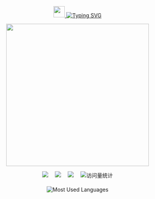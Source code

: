 
<div align="center">
    <!-- dynamic typing effect 动态打字效果 -->
  <div align="center">
    <a href="javascript:void(0);">
      <img src="https://raw.githubusercontent.com/MartinHeinz/MartinHeinz/master/wave.gif" width="30px">
      <img src="https://readme-typing-svg.demolab.com?font=3373&pause=1000&width=435&lines=Hi+there%2C+here+is+ChaXxl&center=true&size=25" alt="Typing SVG" />
    </a>
  </div>
  
  <!-- knock code pictures 敲代码的图片 -->
  <img src="https://cdn.jsdelivr.net/gh/sun0225SUN/sun0225SUN/assets/images/coding.gif" width="380px" /><br>
  
  <!-- profile logo 个人资料徽标 -->
  <div align="center">
    <a href="https://blog.chachal.eu.org/"><img src="https://img.shields.io/badge/Website-博客-blue" /></a>&emsp;
    <a href="https://blog.csdn.net/qq_42039214/"><img src="https://img.shields.io/badge/CSDN-论坛-c32136" /></a>&emsp;
    <a href="https://juejin.cn/user/2296211906506312"><img src="https://img.shields.io/badge/juejin-掘金-007FFF" /></a>&emsp;
    <!-- visitor statistics logo 访问量统计徽标 -->
    <img src="https://komarev.com/ghpvc/?username=ChaXxl&label=Views&color=0e75b6&style=flat" alt="访问量统计" />
  </div>

  <div></div>

  <img src="https://github-readme-stats.vercel.app/api/top-langs/?username=ChaXxl&theme=dark&layout=compact&cache_seconds=30" alt="Most Used Languages" style="margin-top: 20px;" />
</div>



